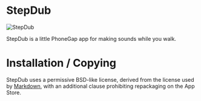 # StepDub

![StepDub](https//raw.github.com/stuartpb/stepdub/master/www/icon.png)

StepDub is a little PhoneGap app for making sounds while you walk.

# Installation / Copying

StepDub uses a permissive BSD-like license, derived from the license used by
[Markdown](http://daringfireball.net/projects/markdown/license), with an
additional clause prohibiting repackaging on the App Store.
